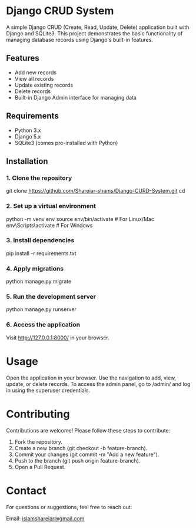 # Django CRUD System

A simple Django CRUD (Create, Read, Update, Delete) application built with Django and SQLite3. This project demonstrates the basic functionality of managing database records using Django's built-in features.

## Features

- Add new records
- View all records
- Update existing records
- Delete records
- Built-in Django Admin interface for managing data

## Requirements

- Python 3.x
- Django 5.x
- SQLite3 (comes pre-installed with Python)

## Installation

### 1. Clone the repository

git clone https://github.com/Shareiar-shams/Django-CURD-System.git
cd <your-repository>

### 2. Set up a virtual environment

python -m venv env
source env/bin/activate   # For Linux/Mac
env\Scripts\activate      # For Windows

### 3. Install dependencies
pip install -r requirements.txt

### 4. Apply migrations
python manage.py migrate

### 5. Run the development server
python manage.py runserver

### 6. Access the application
Visit http://127.0.0.1:8000/ in your browser.

# Usage
<p>Open the application in your browser.
Use the navigation to add, view, update, or delete records.
To access the admin panel, go to /admin/ and log in using the superuser credentials.</p>

# Contributing

<p>Contributions are welcome! Please follow these steps to contribute:</p>

1. Fork the repository.
2. Create a new branch (git checkout -b feature-branch).
3. Commit your changes (git commit -m "Add a new feature").
4. Push to the branch (git push origin feature-branch).
5. Open a Pull Request.

# Contact

For questions or suggestions, feel free to reach out:

Email: islamshareiar@gmail.com

